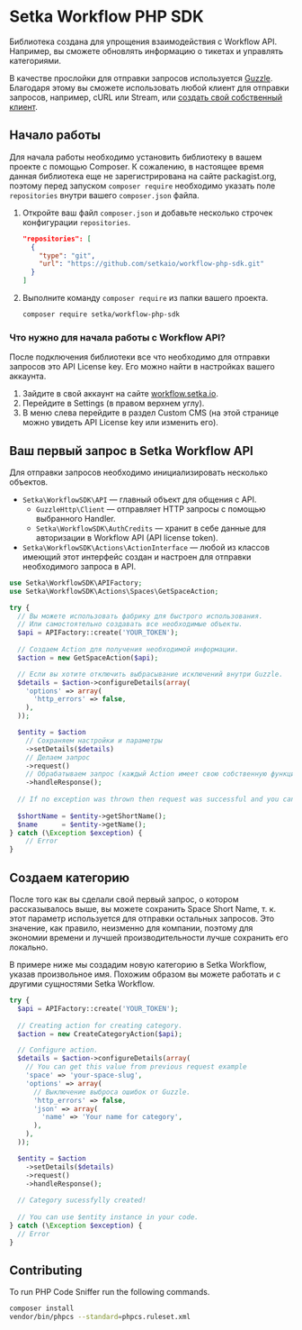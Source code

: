 # Setka Workflow PHP SDK

Библиотека создана для упрощения взаимодействия с Workflow API. Например, вы сможете обновлять информацию о тикетах и управлять категориями.

В качестве прослойки для отправки запросов используется [Guzzle](https://github.com/guzzle/guzzle). Благодаря этому вы сможете использовать любой клиент для отправки запросов, например, cURL или Stream, или [создать свой собственный клиент](http://docs.guzzlephp.org/en/stable/handlers-and-middleware.html#creating-a-handler).

## Начало работы

Для начала работы необходимо установить библиотеку в вашем проекте с помощью Composer. К сожалению, в настоящее время данная библиотека еще не зарегистрирована на сайте packagist.org, поэтому перед запуском `composer require` необходимо указать поле `repositories` внутри вашего `composer.json` файла.

1. Откройте ваш файл `composer.json` и добавьте несколько строчек конфигурации `repositories`.

    ```json
    "repositories": [
      {
        "type": "git",
        "url": "https://github.com/setkaio/workflow-php-sdk.git"
      }
    ]
    ```

2. Выполните команду `composer require` из папки вашего проекта.

    ```bash
    composer require setka/workflow-php-sdk
    ```

### Что нужно для начала работы с Workflow API?

После подключения библиотеки все что необходимо для отправки запросов это API License key. Его можно найти в настройках вашего аккаунта.

1. Зайдите в свой аккаунт на сайте [workflow.setka.io](https://workflow.setka.io/).
2. Перейдите в Settings (в правом верхнем углу).
3. В меню слева перейдите в раздел Custom CMS (на этой странице можно увидеть API License key или изменить его).

## Ваш первый запрос в Setka Workflow API

Для отправки запросов необходимо инициализировать несколько объектов.

* `Setka\WorkflowSDK\API` — главный объект для общения с API.
    * `GuzzleHttp\Client` — отправляет HTTP запросы с помощью выбранного Handler.
    * `Setka\WorkflowSDK\AuthCredits` — хранит в себе данные для авторизации в Workflow API (API license token).
* `Setka\WorkflowSDK\Actions\ActionInterface` — любой из классов имеющий этот интерфейс создан и настроен для отправки необходимого запроса в API.

```php
use Setka\WorkflowSDK\APIFactory;
use Setka\WorkflowSDK\Actions\Spaces\GetSpaceAction;

try {
  // Вы можете использовать фабрику для быстрого использования.
  // Или самостоятельно создавать все необходимые объекты.
  $api = APIFactory::create('YOUR_TOKEN');
  
  // Создаем Action для получения необходимой информации.
  $action = new GetSpaceAction($api);

  // Если вы хотите отключить выбрасывание исключений внутри Guzzle.
  $details = $action->configureDetails(array(
    'options' => array(
      'http_errors' => false,
    ),
  ));

  $entity = $action
    // Сохраняем настройки и параметры
    ->setDetails($details)
    // Делаем запрос
    ->request()
    // Обрабатываем запрос (каждый Action имеет свою собственную функцию handleResponse).
    ->handleResponse();
    
  // If no exception was thrown then request was successful and you can use $entity object (Setka\WorkflowSDK\Entities\SpaceEntity).
    
  $shortName = $entity->getShortName();
  $name      = $entity->getName();
} catch (\Exception $exception) {
    // Error
}
```

## Создаем категорию

После того как вы сделали свой первый запрос, о котором рассказывалось выше, вы можете сохранить Space Short Name, т. к. этот параметр используется для отправки остальных запросов. Это значение, как правило, неизменно для компании, поэтому для экономии времени и лучшей производительности лучше сохранить его локально.

В примере ниже мы создадим новую категорию в Setka Workflow, указав произвольное имя. Похожим образом вы можете работать и с другими сущностями Setka Workflow.

```php
try {
  $api = APIFactory::create('YOUR_TOKEN');
  
  // Creating action for creating category.
  $action = new CreateCategoryAction($api);

  // Configure action.
  $details = $action->configureDetails(array(
    // You can get this value from previous request example
    'space' => 'your-space-slug',
    'options' => array(
      // Выключение выброса ошибок от Guzzle.
      'http_errors' => false,
      'json' => array(
        'name' => 'Your name for category',
      ),
    ),
  ));

  $entity = $action
    ->setDetails($details)
    ->request()
    ->handleResponse();
    
  // Category sucessfylly created!
  
  // You can use $entity instance in your code.    
} catch (\Exception $exception) {
  // Error
}
```

## Contributing

To run PHP Code Sniffer run the following commands.

```bash
composer install
vendor/bin/phpcs --standard=phpcs.ruleset.xml
```